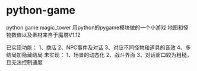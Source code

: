 # python-game
python game magic_tower
用python的pygame模块做的一个小游戏
地图和怪物数值以及素材来自于魔塔V1.12

已实现功能：
1、商店
2、NPC事件及对话
3、对应不同怪物和道具的音效
4、多结局加隐藏结局
未实现：
1、场景的动态化
2、战斗界面
3、对话窗口较为粗糙，且无法控制速度
